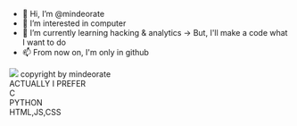 - 👋 Hi, I’m @mindeorate
- 👀 I’m interested in computer
- 🌱 I’m currently learning hacking & analytics -> But, I'll make a code what I want to do
- 📫 From now on, I'm only in github

<img src = "https://avatars.githubusercontent.com/u/152054634?s=400&u=bb61ed6933d1cdc05832907a6717ad5766c2a38c&v=4)https://avatars.githubusercontent.com/u/152054634?s=400&u=bb61ed6933d1cdc05832907a6717ad5766c2a38c&v=4">
copyright by mindeorate

<br>
ACTUALLY I PREFER<br>
 C<br>
 PYTHON<br>
 HTML,JS,CSS

